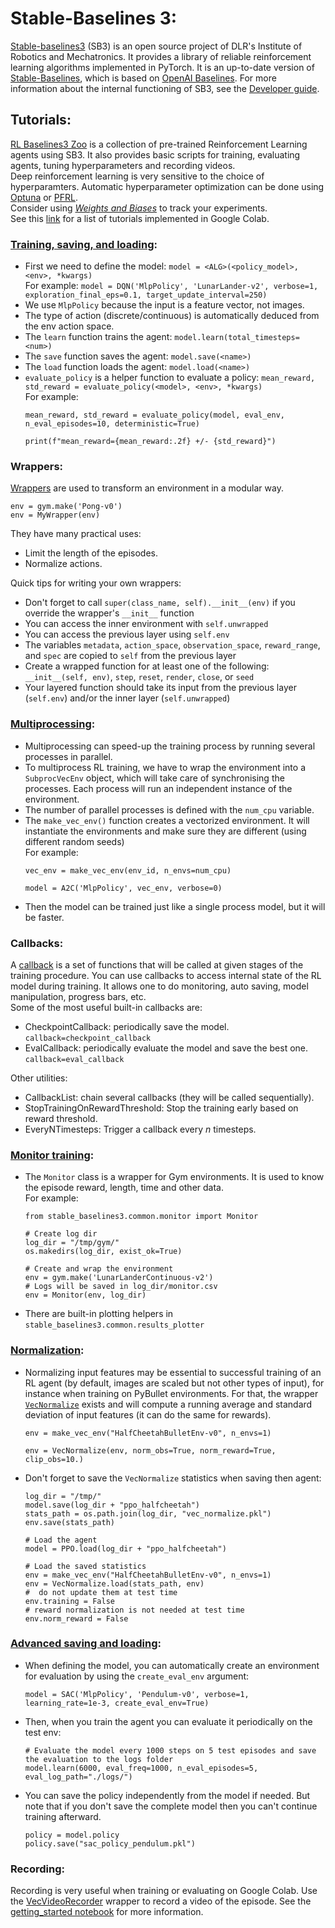 # Stable-Baselines 3:
[Stable-baselines3](https://stable-baselines3.readthedocs.io/en/master/) (SB3) is an open source project of DLR's Institute of Robotics and Mechatronics. 
It provides a library of reliable reinforcement learning algorithms implemented in PyTorch. 
It is an up-to-date version of [Stable-Baselines](https://stable-baselines.readthedocs.io/en/master/), 
which is based on [OpenAI Baselines](https://github.com/openai/baselines). For more information about the internal functioning of SB3, 
see the [Developer guide](https://stable-baselines3.readthedocs.io/en/master/guide/developer.html).

## Tutorials:

[RL Baselines3 Zoo](https://github.com/DLR-RM/rl-baselines3-zoo) is a collection of pre-trained Reinforcement Learning 
agents using SB3. It also provides basic scripts for training, evaluating agents, tuning hyperparameters 
and recording videos.\
Deep reinforcement learning is very sensitive to the choice of hyperparamters. Automatic hyperparameter optimization 
can be done using [Optuna](https://github.com/pfnet/optuna) or [PFRL](https://github.com/pfnet/pfrl).\
Consider using [*Weights and Biases*](https://wandb.ai/site) to track your experiments.\
See this [link](https://stable-baselines3.readthedocs.io/en/master/guide/examples.html) for a list of tutorials implemented in Google Colab.

### [Training, saving, and loading](https://colab.research.google.com/github/Stable-Baselines-Team/rl-colab-notebooks/blob/sb3/saving_loading_dqn.ipynb):

- First we need to define the model: `model = <ALG>(<policy_model>, <env>, *kwargs)`\
For example: `model = DQN('MlpPolicy', 'LunarLander-v2', verbose=1, exploration_final_eps=0.1, target_update_interval=250)`
- We use `MlpPolicy` because the input is a feature vector, not images.
- The type of action (discrete/continuous) is automatically deduced from the env action space.
- The `learn` function trains the agent: `model.learn(total_timesteps=<num>)`
- The `save` function saves the agent: `model.save(<name>)`
- The `load` function loads the agent: `model.load(<name>)`
- `evaluate_policy` is a helper function to evaluate a policy: `mean_reward, std_reward = evaluate_policy(<model>, <env>, *kwargs)`\
For example:
    ```
    mean_reward, std_reward = evaluate_policy(model, eval_env, n_eval_episodes=10, deterministic=True)
    
    print(f"mean_reward={mean_reward:.2f} +/- {std_reward}")
    ```

### Wrappers:
[Wrappers](https://github.com/openai/gym/tree/master/gym/wrappers) are used to transform an environment in a modular way.
```
env = gym.make('Pong-v0')
env = MyWrapper(env)
```
They have many practical uses:
- Limit the length of the episodes.
- Normalize actions.

Quick tips for writing your own wrappers:
- Don't forget to call `super(class_name, self).__init__(env)` if you override the wrapper's `__init__` function
- You can access the inner environment with `self.unwrapped`
- You can access the previous layer using `self.env`
- The variables `metadata`, `action_space`, `observation_space`, `reward_range`, and `spec` are copied to `self` from the previous layer
- Create a wrapped function for at least one of the following: `__init__(self, env)`, `step`, `reset`, `render`, `close`, or `seed`
- Your layered function should take its input from the previous layer (`self.env`) and/or the inner layer (`self.unwrapped`)

### [Multiprocessing](https://colab.research.google.com/github/Stable-Baselines-Team/rl-colab-notebooks/blob/sb3/multiprocessing_rl.ipynb):

- Multiprocessing can speed-up the training process by running several processes in parallel.
- To multiprocess RL training, we have to wrap the environment into a `SubprocVecEnv` object, 
which will take care of synchronising the processes. Each process will run an independent instance of the environment.
- The number of parallel processes is defined with the `num_cpu` variable.
- The `make_vec_env()` function creates a vectorized environment. It will instantiate the environments 
and make sure they are different (using different random seeds)\
For example:
    ```
    vec_env = make_vec_env(env_id, n_envs=num_cpu)
    
    model = A2C('MlpPolicy', vec_env, verbose=0)
    ```
- Then the model can be trained just like a single process model, but it will be faster.

### Callbacks:

A [callback](https://stable-baselines3.readthedocs.io/en/master/guide/callbacks.html) 
is a set of functions that will be called at given stages of the training procedure. 
You can use callbacks to access internal state of the RL model during training. 
It allows one to do monitoring, auto saving, model manipulation, progress bars, etc.\
Some of the most useful built-in callbacks are:
- CheckpointCallback: periodically save the model. `callback=checkpoint_callback`
- EvalCallback: periodically evaluate the model and save the best one. `callback=eval_callback`

Other utilities:
- CallbackList: chain several callbacks (they will be called sequentially).
- StopTrainingOnRewardThreshold: Stop the training early based on reward threshold.
- EveryNTimesteps: Trigger a callback every *n* timesteps.

### [Monitor training](https://colab.research.google.com/github/Stable-Baselines-Team/rl-colab-notebooks/blob/sb3/monitor_training.ipynb):

- The `Monitor` class is a wrapper for Gym environments. It is used to know the episode reward, length, time and other data.\
For example:
    ```
    from stable_baselines3.common.monitor import Monitor
    
    # Create log dir
    log_dir = "/tmp/gym/"
    os.makedirs(log_dir, exist_ok=True)
    
    # Create and wrap the environment
    env = gym.make('LunarLanderContinuous-v2')
    # Logs will be saved in log_dir/monitor.csv
    env = Monitor(env, log_dir)
    ```
- There are built-in plotting helpers in `stable_baselines3.common.results_plotter`

### [Normalization](https://colab.research.google.com/github/Stable-Baselines-Team/rl-colab-notebooks/blob/sb3/pybullet.ipynb):
- Normalizing input features may be essential to successful training of an RL agent 
(by default, images are scaled but not other types of input), for instance when training on PyBullet environments. 
For that, the wrapper [`VecNormalize`](https://stable-baselines3.readthedocs.io/en/master/guide/vec_envs.html#stable_baselines3.common.vec_env.VecNormalize) 
exists and will compute a running average and standard deviation of input features (it can do the same for rewards).
    ```
    env = make_vec_env("HalfCheetahBulletEnv-v0", n_envs=1)
    
    env = VecNormalize(env, norm_obs=True, norm_reward=True, clip_obs=10.)
    ```
- Don't forget to save the `VecNormalize` statistics when saving then agent:
    ```
    log_dir = "/tmp/"
    model.save(log_dir + "ppo_halfcheetah")
    stats_path = os.path.join(log_dir, "vec_normalize.pkl")
    env.save(stats_path)
    
    # Load the agent
    model = PPO.load(log_dir + "ppo_halfcheetah")
    
    # Load the saved statistics
    env = make_vec_env("HalfCheetahBulletEnv-v0", n_envs=1)
    env = VecNormalize.load(stats_path, env)
    #  do not update them at test time
    env.training = False
    # reward normalization is not needed at test time
    env.norm_reward = False
    ```

### [Advanced saving and loading](https://colab.research.google.com/github/Stable-Baselines-Team/rl-colab-notebooks/blob/sb3/advanced_saving_loading.ipynb):
- When defining the model, you can automatically create an environment for evaluation by using the `create_eval_env` argument:
    ```
    model = SAC('MlpPolicy', 'Pendulum-v0', verbose=1, learning_rate=1e-3, create_eval_env=True)
    ```
- Then, when you train the agent you can evaluate it periodically on the test env:
    ```
    # Evaluate the model every 1000 steps on 5 test episodes and save the evaluation to the logs folder
    model.learn(6000, eval_freq=1000, n_eval_episodes=5, eval_log_path="./logs/")
    ```
- You can save the policy independently from the model if needed. But note that if you don't save the complete model 
then you can't continue training afterward.
    ```
    policy = model.policy
    policy.save("sac_policy_pendulum.pkl")
    ```

### Recording:
Recording is very useful when training or evaluating on Google Colab. 
Use the [VecVideoRecorder](https://stable-baselines.readthedocs.io/en/master/guide/vec_envs.html#vecvideorecorder) 
wrapper to record a video of the episode. See the [getting_started notebook](https://colab.research.google.com/github/Stable-Baselines-Team/rl-colab-notebooks/blob/sb3/stable_baselines_getting_started.ipynb) 
for more information.
